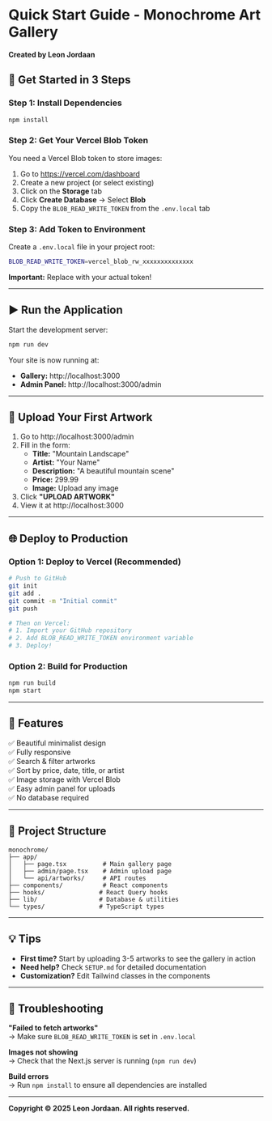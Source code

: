# Quick Start Guide - Monochrome Art Gallery

**Created by Leon Jordaan**

## 🚀 Get Started in 3 Steps

### Step 1: Install Dependencies

```bash
npm install
```

### Step 2: Get Your Vercel Blob Token

You need a Vercel Blob token to store images:

1. Go to https://vercel.com/dashboard
2. Create a new project (or select existing)
3. Click on the **Storage** tab
4. Click **Create Database** → Select **Blob**
5. Copy the `BLOB_READ_WRITE_TOKEN` from the `.env.local` tab

### Step 3: Add Token to Environment

Create a `.env.local` file in your project root:

```bash
BLOB_READ_WRITE_TOKEN=vercel_blob_rw_xxxxxxxxxxxxxx
```

**Important:** Replace with your actual token!

---

## ▶️ Run the Application

Start the development server:

```bash
npm run dev
```

Your site is now running at:
- **Gallery:** http://localhost:3000
- **Admin Panel:** http://localhost:3000/admin

---

## 📸 Upload Your First Artwork

1. Go to http://localhost:3000/admin
2. Fill in the form:
   - **Title:** "Mountain Landscape"
   - **Artist:** "Your Name"
   - **Description:** "A beautiful mountain scene"
   - **Price:** 299.99
   - **Image:** Upload any image
3. Click **"UPLOAD ARTWORK"**
4. View it at http://localhost:3000

---

## 🌐 Deploy to Production

### Option 1: Deploy to Vercel (Recommended)

```bash
# Push to GitHub
git init
git add .
git commit -m "Initial commit"
git push

# Then on Vercel:
# 1. Import your GitHub repository
# 2. Add BLOB_READ_WRITE_TOKEN environment variable
# 3. Deploy!
```

### Option 2: Build for Production

```bash
npm run build
npm start
```

---

## 🎨 Features

✅ Beautiful minimalist design  
✅ Fully responsive  
✅ Search & filter artworks  
✅ Sort by price, date, title, or artist  
✅ Image storage with Vercel Blob  
✅ Easy admin panel for uploads  
✅ No database required  

---

## 📁 Project Structure

```
monochrome/
├── app/
│   ├── page.tsx          # Main gallery page
│   ├── admin/page.tsx    # Admin upload page
│   └── api/artworks/     # API routes
├── components/           # React components
├── hooks/               # React Query hooks
├── lib/                 # Database & utilities
└── types/               # TypeScript types
```

---

## 💡 Tips

- **First time?** Start by uploading 3-5 artworks to see the gallery in action
- **Need help?** Check `SETUP.md` for detailed documentation
- **Customization?** Edit Tailwind classes in the components

---

## 🐛 Troubleshooting

**"Failed to fetch artworks"**  
→ Make sure `BLOB_READ_WRITE_TOKEN` is set in `.env.local`

**Images not showing**  
→ Check that the Next.js server is running (`npm run dev`)

**Build errors**  
→ Run `npm install` to ensure all dependencies are installed

---

**Copyright © 2025 Leon Jordaan. All rights reserved.**


